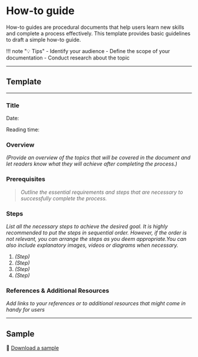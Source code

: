 # How-to guide 

How-to guides are procedural documents that help users learn new skills and complete a process effectively. This template provides basic guidelines to draft a simple how-to guide. 

!!! note "💡 Tips"
    - Identify your audience
    - Define the scope of your documentation
    - Conduct research about the topic

------
## Template

------

### Title

Date:                                                          

Reading time:

### Overview

 _(Provide an overview of the topics that will be covered in the document and let readers know what they will achieve after completing the process.)_

### Prerequisites

> _Outline the essential requirements and steps that are necessary to successfully complete the process._

### Steps

_List all the necessary steps to achieve the desired goal. It is highly recommended to put the steps in sequential order. However, if the order is not relevant, you can arrange the steps as you deem appropriate.You can also include explanatory images, videos or diagrams when necessary._

1. _(Step)_ 
2. _(Step)_
3. _(Step)_
4. _(Step)_

### References & Additional Resources
_Add links to your references or to additional resources that might come in handy for users_

---------
## Sample

📩 [Download a sample](How%20to%20open%20your%20translation.pdf)